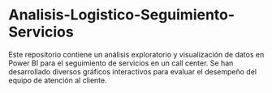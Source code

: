 # Analisis-Logistico-Seguimiento-Servicios
Este repositorio contiene un análisis exploratorio y visualización de datos en Power BI para el seguimiento de servicios en un call center. Se han desarrollado diversos gráficos interactivos para evaluar el desempeño del equipo de atención al cliente.
